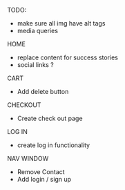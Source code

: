 TODO:

- make sure all img have alt tags
- media queries

HOME

- replace content for success stories
- social links ?

CART

- Add delete button

CHECKOUT

- Create check out page

LOG IN

- create log in functionality

NAV WINDOW

- Remove Contact
- Add login / sign up
